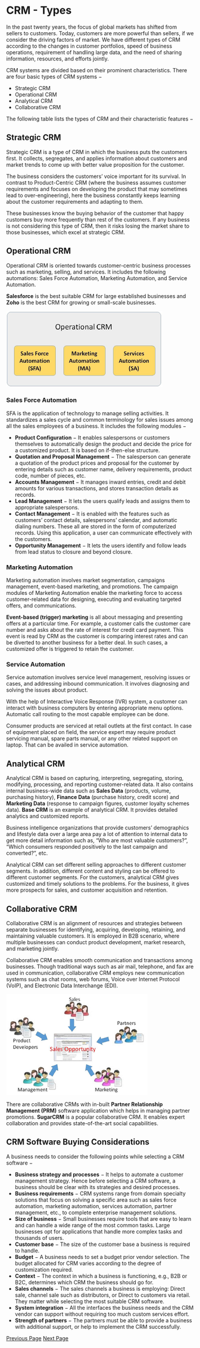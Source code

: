 # CRM - Types
In the past twenty years, the focus of global markets has shifted from sellers to customers. Today, customers are more powerful than sellers, if we consider the driving factors of market. We have different types of CRM according to the changes in customer portfolios, speed of business operations, requirement of handling large data, and the need of sharing information, resources, and efforts jointly.

CRM systems are divided based on their prominent characteristics. There are four basic types of CRM systems −

   * Strategic CRM
   * Operational CRM
   * Analytical CRM
   * Collaborative CRM

The following table lists the types of CRM and their characteristic features −

## Strategic CRM
Strategic CRM is a type of CRM in which the business puts the customers first. It collects, segregates, and applies information about customers and market trends to come up with better value proposition for the customer.

The business considers the customers’ voice important for its survival. In contrast to Product-Centric CRM (where the business assumes customer requirements and focuses on developing the product that may sometimes lead to over-engineering), here the business constantly keeps learning about the customer requirements and adapting to them.

These businesses know the buying behavior of the customer that happy customers buy more frequently than rest of the customers. If any business is not considering this type of CRM, then it risks losing the market share to those businesses, which excel at strategic CRM.

## Operational CRM
Operational CRM is oriented towards customer-centric business processes such as marketing, selling, and services. It includes the following automations: Sales Force Automation, Marketing Automation, and Service Automation.

**Salesforce** is the best suitable CRM for large established businesses and **Zoho** is the best CRM for growing or small-scale businesses.

![Operational CRM](../customer_relationship_management/images/operational_crm.jpg)

### Sales Force Automation
SFA is the application of technology to manage selling activities. It standardizes a sales cycle and common terminology for sales issues among all the sales employees of a business. It includes the following modules −

   * **Product Configuration** − It enables salespersons or customers themselves to automatically design the product and decide the price for a customized product. It is based on if-then-else structure.
   * **Quotation and Proposal Management** − The salesperson can generate a quotation of the product prices and proposal for the customer by entering details such as customer name, delivery requirements, product code, number of pieces, etc.
   * **Accounts Management** − It manages inward entries, credit and debit amounts for various transactions, and stores transaction details as records.
   * **Lead Management** − It lets the users qualify leads and assigns them to appropriate salespersons.
   * **Contact Management** − It is enabled with the features such as customers’ contact details, salespersons’ calendar, and automatic dialing numbers. These all are stored in the form of computerized records. Using this application, a user can communicate effectively with the customers.
   * **Opportunity Management** − It lets the users identify and follow leads from lead status to closure and beyond closure.

### Marketing Automation
Marketing automation involves market segmentation, campaigns management, event-based marketing, and promotions. The campaign modules of Marketing Automation enable the marketing force to access customer-related data for designing, executing and evaluating targeted offers, and communications.

**Event-based (trigger) marketing** is all about messaging and presenting offers at a particular time. For example, a customer calls the customer care number and asks about the rate of interest for credit card payment. This event is read by CRM as the customer is comparing interest rates and can be diverted to another business for a better deal. In such cases, a customized offer is triggered to retain the customer.

### Service Automation
Service automation involves service level management, resolving issues or cases, and addressing inbound communication. It involves diagnosing and solving the issues about product.

With the help of Interactive Voice Response (IVR) system, a customer can interact with business computers by entering appropriate menu options. Automatic call routing to the most capable employee can be done.

Consumer products are serviced at retail outlets at the first contact. In case of equipment placed on field, the service expert may require product servicing manual, spare parts manual, or any other related support on laptop. That can be availed in service automation.

## Analytical CRM
Analytical CRM is based on capturing, interpreting, segregating, storing, modifying, processing, and reporting customer-related data. It also contains internal business-wide data such as **Sales Data** (products, volume, purchasing history), **Finance Data** (purchase history, credit score) and **Marketing Data** (response to campaign figures, customer loyalty schemes data). **Base CRM** is an example of analytical CRM. It provides detailed analytics and customized reports.

Business intelligence organizations that provide customers’ demographics and lifestyle data over a large area pay a lot of attention to internal data to get more detail information such as, “Who are most valuable customers?”, “Which consumers responded positively to the last campaign and converted?”, etc.

Analytical CRM can set different selling approaches to different customer segments. In addition, different content and styling can be offered to different customer segments. For the customers, analytical CRM gives customized and timely solutions to the problems. For the business, it gives more prospects for sales, and customer acquisition and retention.

## Collaborative CRM
Collaborative CRM is an alignment of resources and strategies between separate businesses for identifying, acquiring, developing, retaining, and maintaining valuable customers. It is employed in B2B scenario, where multiple businesses can conduct product development, market research, and marketing jointly.

Collaborative CRM enables smooth communication and transactions among businesses. Though traditional ways such as air mail, telephone, and fax are used in communication, collaborative CRM employs new communication systems such as chat rooms, web forums, Voice over Internet Protocol (VoIP), and Electronic Data Interchange (EDI).

![Collaborative CRM](../customer_relationship_management/images/collaborative_crm.jpg)

There are collaborative CRMs with in-built **Partner Relationship Management (PRM)** software application which helps in managing partner promotions. **SugarCRM** is a popular collaborative CRM. It enables expert collaboration and provides state-of-the-art social capabilities.

## CRM Software Buying Considerations
A business needs to consider the following points while selecting a CRM software −

   * **Business strategy and processes** − It helps to automate a customer management strategy. Hence before selecting a CRM software, a business should be clear with its strategies and desired processes.
   * **Business requirements** − CRM systems range from domain specialty solutions that focus on solving a specific area such as sales force automation, marketing automation, services automation, partner management, etc., to complete enterprise management solutions.
   * **Size of business** − Small businesses require tools that are easy to learn and can handle a wide range of the most common tasks. Large businesses opt for applications that handle more complex tasks and thousands of users.
   * **Customer base** − The size of the customer base a business is required to handle.
   * **Budget** − A business needs to set a budget prior vendor selection. The budget allocated for CRM varies according to the degree of customization required.
   * **Context** − The context in which a business is functioning, e.g., B2B or B2C, determines which CRM the business should go for.
   * **Sales channels** − The sales channels a business is employing: Direct sale, channel sale such as distributors, or Direct to customers via retail. They matter while selecting the most suitable CRM software.
   * **System integration** − All the interfaces the business needs and the CRM vendor can support without requiring too much custom services effort.
   * **Strength of partners** − The partners must be able to provide a business with additional support, or help to implement the CRM successfully.


[Previous Page](../customer_relationship_management/crm_introduction.md) [Next Page](../customer_relationship_management/customer_relationships.md) 
